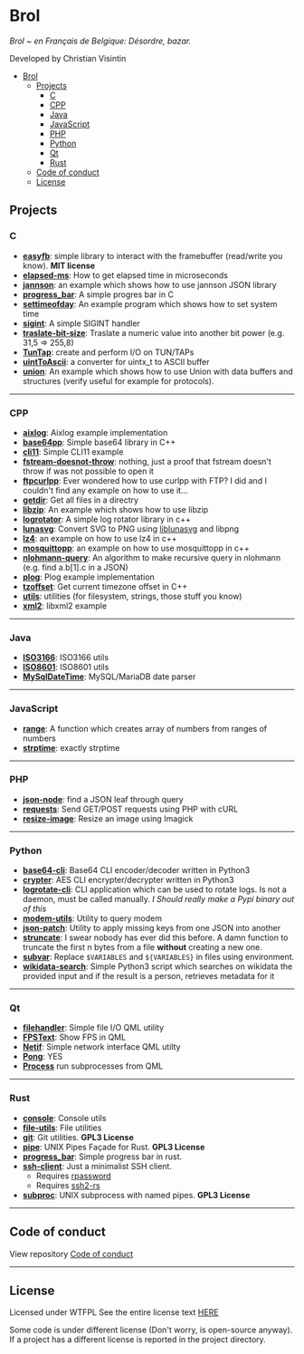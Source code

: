 # Brol

*Brol ~ en Français de Belgique: Désordre, bazar.*

Developed by Christian Visintin

- [Brol](#brol)
  - [Projects](#projects)
    - [C](#c)
    - [CPP](#cpp)
    - [Java](#java)
    - [JavaScript](#javascript)
    - [PHP](#php)
    - [Python](#python)
    - [Qt](#qt)
    - [Rust](#rust)
  - [Code of conduct](#code-of-conduct)
  - [License](#license)

## Projects

### C

- **[easyfb](c/easyfb)**: simple library to interact with the framebuffer (read/write you know). **MIT license**
- **[elapsed-ms](c/elapsed-us)**: How to get elapsed time in microseconds
- **[jannson](c/jannson)**: an example which shows how to use jannson JSON library
- **[progress_bar](c/progress_bar)**: A simple progres bar in C
- **[settimeofday](c/settimeofday)**: An example program which shows how to set system time
- **[sigint](c/sigint)**: A simple SIGINT handler
- **[traslate-bit-size](c/traslate-bit-size)**: Traslate a numeric value into another bit power (e.g. 31,5 => 255,8)
- **[TunTap](c/TunTap)**: create and perform I/O on TUN/TAPs
- **[uintToAscii](c/uintToAscii)**: a converter for uintx_t to ASCII buffer
- **[union](c/union)**: An example which shows how to use Union with data buffers and structures (verify useful for example for protocols).

---

### CPP

- **[aixlog](cpp/aixlog/main.cpp)**: Aixlog example implementation
- **[base64pp](cpp/base64pp)**: Simple base64 library in C++
- **[cli11](cpp/cli11)**: Simple CLI11 example
- **[fstream-doesnot-throw](cpp/fstream-doesnot-throw)**: nothing, just a proof that fstream doesn't throw if was not possible to open it
- **[ftpcurlpp](cpp/ftpcurlpp)**: Ever wondered how to use curlpp with FTP? I did and I couldn't find any example on how to use it...
- **[getdir](cpp/getdir)**: Get all files in a directry
- **[libzip](cpp/libzip)**: An example which shows how to use libzip
- **[logrotator](cpp/logrotator)**: A simple log rotator library in c++
- **[lunasvg](cpp/lunasvg)**: Convert SVG to PNG using [liblunasvg](https://github.com/sammycage/lunasvg) and libpng 
- **[lz4](cpp/lz4)**: an example on how to use lz4 in c++
- **[mosquittopp](cpp/mosquittopp)**: an example on how to use mosquittopp in c++
- **[nlohmann-query](cpp/nlohmann-query)**: An algorithm to make recursive query in nlohmann (e.g. find a.b[1].c in a JSON)
- **[plog](cpp/plog)**: Plog example implementation
- **[tzoffset](cpp/tzoffset)**: Get current timezone offset in C++
- **[utils](cpp/utils)**: utilities (for filesystem, strings, those stuff you know)
- **[xml2](cpp/xml2)**: libxml2 example

---

### Java

- **[ISO3166](java/ISO3166)**: ISO3166 utils
- **[ISO8601](java/ISO8601)**: ISO8601 utils
- **[MySqlDateTime](java/MySqlDateTime)**: MySQL/MariaDB date parser

---

### JavaScript

- **[range](js/range)**: A function which creates array of numbers from ranges of numbers
- **[strptime](js/strptime)**: exactly strptime

---

### PHP

- **[json-node](php/json-node)**: find a JSON leaf through query
- **[requests](php/requests)**: Send GET/POST requests using PHP with cURL
- **[resize-image](php/resize-image)**: Resize an image using Imagick

---

### Python

- **[base64-cli](python/base64)**: Base64 CLI encoder/decoder written in Python3
- **[crypter](python/crypter)**: AES CLI encrypter/decrypter written in Python3
- **[logrotate-cli](python/logrotate-cli)**: CLI application which can be used to rotate logs. Is not a daemon, must be called manually. *I Should really make a Pypi binary out of this*
- **[modem-utils](python/modem-utils)**: Utility to query modem
- **[json-patch](python/json-patch)**: Utility to apply missing keys from one JSON into another
- **[struncate](python/struncate)**: I swear nobody has ever did this before. A damn function to truncate the first n bytes from a file **without** creating a new one.
- **[subvar](python/subvar)**: Replace ```$VARIABLES``` and ```${VARIABLES}``` in files using environment.
- **[wikidata-search](python/wikidata-search)**: Simple Python3 script which searches on wikidata the provided input and if the result is a person, retrieves metadata for it

---

### Qt

- **[filehandler](qt/filehandler)**: Simple file I/O QML utility
- **[FPSText](qt/FPSText)**: Show FPS in QML
- **[Netif](qt/Netif)**: Simple network interface QML utilty
- **[Pong](qt/Pong)**: YES
- **[Process](qt/Process)** run subprocesses from QML

---

### Rust

- **[console](rust/console)**: Console utils
- **[file-utils](rust/file-utils)**: File utilities
- **[git](rust/git)**: Git utilities. **GPL3 License**
- **[pipe](rust/pipe)**: UNIX Pipes Façade for Rust. **GPL3 License**
- **[progress_bar](rust/progress_bar)**: Simple progress bar in rust.
- **[ssh-client](rust/ssh-client)**: Just a minimalist SSH client.
  - Requires [rpassword](https://github.com/conradkleinespel/rpassword)
  - Requires [ssh2-rs](https://github.com/alexcrichton/ssh2-rs)
- **[subproc](rust/subproc)**: UNIX subprocess with named pipes. **GPL3 License**

---

## Code of conduct

View repository [Code of conduct](CODE_OF_CONDUCT.md)

---

## License

Licensed under WTFPL
See the entire license text [HERE](LICENSE.txt)

Some code is under different license (Don't worry, is open-source anyway). If a project has a different license is reported in the project directory.
